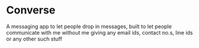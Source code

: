 # Converse
A messaging app to let people drop in messages, built to let people communicate with me without me giving any email ids, contact no.s, line ids or any other such stuff
